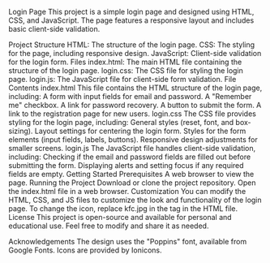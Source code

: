 Login Page
This project is a simple login page and  designed using HTML, CSS, and JavaScript. The page features a responsive layout and includes basic client-side validation.

Project Structure
HTML: The structure of the login page.
CSS: The styling for the page, including responsive design.
JavaScript: Client-side validation for the login form.
Files
index.html: The main HTML file containing the structure of the login page.
login.css: The CSS file for styling the login page.
login.js: The JavaScript file for client-side form validation.
File Contents
index.html
This file contains the HTML structure of the login page, including:
A form with input fields for email and password.
A "Remember me" checkbox.
A link for password recovery.
A button to submit the form.
A link to the registration page for new users.
login.css
The CSS file provides styling for the login page, including:
General styles (reset, font, and box-sizing).
Layout settings for centering the login form.
Styles for the form elements (input fields, labels, buttons).
Responsive design adjustments for smaller screens.
login.js
The JavaScript file handles client-side validation, including:
Checking if the email and password fields are filled out before submitting the form.
Displaying alerts and setting focus if any required fields are empty.
Getting Started
Prerequisites
A web browser to view the page.
Running the Project
Download or clone the project repository.
Open the index.html file in a web browser.
Customization
You can modify the HTML, CSS, and JS files to customize the look and functionality of the login page.
To change the icon, replace kfc.jpg in the <link rel="icon" type="image/jpg" href="kfc.jpg"> tag in the HTML file.
License
This project is open-source and available for personal and educational use. Feel free to modify and share it as needed.

Acknowledgements
The design uses the "Poppins" font, available from Google Fonts.
Icons are provided by Ionicons.
